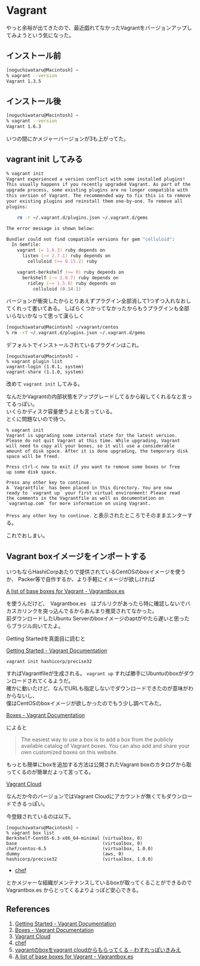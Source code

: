 Vagrant
=========

やっと余裕が出てきたので、最近戯れてなかったVagrantをバージョンアップしてみようという気になった。

インストール前
----------------

```zsh
[noguchiwataru@Macintosh] ~
% vagrant --version
Vagrant 1.3.5
```

インストール後
----------------

```zsh
[noguchiwataru@Macintosh] ~
% vagrant --version
Vagrant 1.6.3
```

いつの間にかメジャーバージョンが3も上がってた。

vagrant init してみる
----------------------

```zsh
% vagrant init
Vagrant experienced a version conflict with some installed plugins!
This usually happens if you recently upgraded Vagrant. As part of the
upgrade process, some existing plugins are no longer compatible with
this version of Vagrant. The recommended way to fix this is to remove
your existing plugins and reinstall them one-by-one. To remove all
plugins:

    rm -r ~/.vagrant.d/plugins.json ~/.vagrant.d/gems

The error message is shown below:

Bundler could not find compatible versions for gem "celluloid":
  In Gemfile:
    vagrant (= 1.6.3) ruby depends on
      listen (~> 2.7.1) ruby depends on
        celluloid (>= 0.15.2) ruby

    vagrant-berkshelf (>= 0) ruby depends on
      berkshelf (~> 2.0.7) ruby depends on
        ridley (~> 1.5.0) ruby depends on
          celluloid (0.14.1)
```

バージョンが衝突したからとりあえずプラグイン全部消して1つずつ入れなおしてくれって書いてある。
しばらくつかってなかったからもうプラグインも全部いらないかなって思って漢らしく

```zsh
[noguchiwataru@Macintosh] ~/vagrant/centos
% rm -rf ~/.vagrant.d/plugins.json ~/.vagrant.d/gems
```

デフォルトでインストールされているプラグインはこれ。

```
[noguchiwataru@Macintosh] ~
% vagrant plugin list
vagrant-login (1.0.1, system)
vagrant-share (1.1.0, system)
```

改めて `vagrant init` してみる。

なんだかVagrantの内部状態をアップグレードしてるから殺してくれるなと言ってるっぽい。  
いくらかディスク容量使うよとも言っている。  
とくに問題ないので待つ。

```
% vagrant init
Vagrant is upgrading some internal state for the latest version.
Please do not quit Vagrant at this time. While upgrading, Vagrant
will need to copy all your boxes, so it will use a considerable
amount of disk space. After it is done upgrading, the temporary disk
space will be freed.

Press ctrl-c now to exit if you want to remove some boxes or free
up some disk space.

Press any other key to continue.
A `Vagrantfile` has been placed in this directory. You are now
ready to `vagrant up` your first virtual environment! Please read
the comments in the Vagrantfile as well as documentation on
`vagrantup.com` for more information on using Vagrant.
```

`Press any other key to continue.` と表示されたところでそのままエンターする。

これでおしまい。

Vagrant boxイメージをインポートする
-----------------------------------

いつもならHashiCorpあたりで提供されているCentOSのboxイメージを使うか、
Packer等で自作するか、より手軽にイメージが欲しければ

[A list of base boxes for Vagrant - Vagrantbox.es](http://www.vagrantbox.es/)

を使うんだけど、　Vagrantbox.es　はプルリクがあったら特に確認しないでバカスカリンクを突っ込んでるからあんまり推奨されてなかった。  
前ダウンロードしたUbuntu Serverのboxイメージのaptがやたら遅いと思ったらブラジル向いてたよ。

Getting Startedを真面目に読むと

[Getting Started - Vagrant Documentation](http://docs.vagrantup.com/v2/getting-started/)

```
vagrant init hashicorp/precise32
```

すればVagrantfileが生成される。
`vagrant up` すれば勝手にUbuntuのboxがダウンロードされてくるようだ。  
確かに動いたけど、なんでURLも指定しないでダウンロードできたのが意味がわからないし、  
僕はCentOSのboxイメージが欲しかったのでもう少し調べてみた。

[Boxes - Vagrant Documentation](http://docs.vagrantup.com/v2/boxes.html)

によると

>The easiest way to use a box is to add a box from the publicly available catalog of Vagrant boxes. You can also add and share your own customized boxes on this website.

もっとも簡単にboxを追加する方法は公開されたVagrant boxのカタログから取ってくるのが簡単だよって言ってる。

[Vagrant Cloud](https://vagrantcloud.com/)

なんだか今のバージョンではVagrant Cloudにアカウントが無くてもダウンロードできるっぽい。

今登録されているのは以下。

```
[noguchiwataru@Macintosh] ~
% vagrant box list
Berkshelf-CentOS-6.3-x86_64-minimal (virtualbox, 0)
base                                (virtualbox, 0)
chef/centos-6.5                     (virtualbox, 1.0.0)
dummy                               (aws, 0)
hashicorp/precise32                 (virtualbox, 1.0.0)
```

- [chef](https://vagrantcloud.com/chef)

とかメジャーな組織がメンテナンスしているboxが取ってくることができるので Vagrantbox.es からとってくるよりよっぽど安心できる。

References
------------

1. [Getting Started - Vagrant Documentation](http://docs.vagrantup.com/v2/getting-started/)
1. [Boxes - Vagrant Documentation](http://docs.vagrantup.com/v2/boxes.html)
1. [Vagrant Cloud](https://vagrantcloud.com/)
1. [chef](https://vagrantcloud.com/chef)
1. [vagrantのboxをvagrant cloudからもらってくる - わすれっぽいきみえ](http://kimikimi714.hatenablog.com/entry/2014/04/05/vagrant%E3%81%AEbox%E3%82%92vagrant_cloud%E3%81%8B%E3%82%89%E3%82%82%E3%82%89%E3%81%A3%E3%81%A6%E3%81%8F%E3%82%8B)
1. [A list of base boxes for Vagrant - Vagrantbox.es](http://www.vagrantbox.es/)
